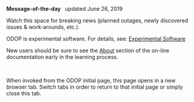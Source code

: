 **Message-of-the-day** &nbsp; updated June 26, 2019   

Watch this space for breaking news 
(planned outages, newly discovered issues & work-arounds, etc.). 

ODOP is experimental software. 
For details, see: [Experimental Software](experimental)

New users should be sure to see the [About](../About) section of the on-line documentation 
early in the learning process.

&nbsp;

When invoked from the ODOP initial page, this page opens in a new browser tab.
Switch tabs in order to return to that initial page or simply close this tab.
 